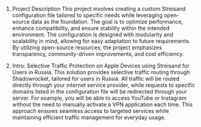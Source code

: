 1. Project Description
This project involves creating a custom Streisand configuration file tailored to specific needs while leveraging open-source data as the foundation. The goal is to optimize performance, enhance compatibility, and ensure stability within the intended environment. The configuration is designed with modularity and scalability in mind, allowing for easy adaptation to future requirements. By utilizing open-source resources, the project emphasizes transparency, community-driven improvements, and cost efficiency.

2. Intro: 
Selective Traffic Protection on Apple Devices using Streisand for Users in Russia. This solution provides selective traffic routing through Shadowrocket, tailored for users in Russia. All traffic will be routed directly through your internet service provider, while requests to specific domains listed in the configuration file will be redirected through your server. For example, you will be able to access YouTube or Instagram without the need to manually activate a VPN application each time. This approach ensures seamless access to targeted services while maintaining efficient traffic management for everyday usage.
